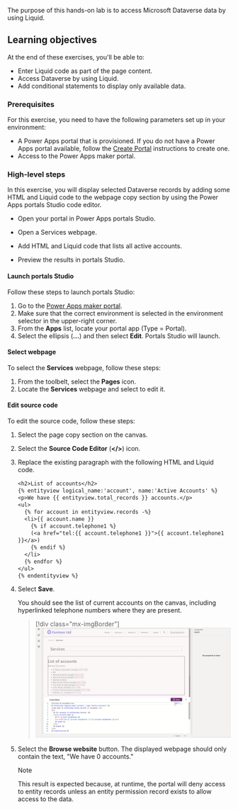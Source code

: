 The purpose of this hands-on lab is to access Microsoft Dataverse data by using Liquid.

## Learning objectives

At the end of these exercises, you'll be able to:

- Enter Liquid code as part of the page content.
- Access Dataverse by using Liquid.
- Add conditional statements to display only available data.

### Prerequisites

For this exercise, you need to have the following parameters set up in your environment:

- A Power Apps portal that is provisioned. If you do not have a Power Apps portal available, follow the [Create Portal](https://docs.microsoft.com/powerapps/maker/portals/create-portal/?azure-portal=true) instructions to create one.
- Access to the Power Apps maker portal.

### High-level steps

In this exercise, you will display selected Dataverse records by adding some HTML and Liquid code to the webpage copy section by using the Power Apps portals Studio code editor.  

- Open your portal in Power Apps portals Studio.

- Open a Services webpage.

- Add HTML and Liquid code that lists all active accounts.

- Preview the results in portals Studio.


#### Launch portals Studio

Follow these steps to launch portals Studio:

1. Go to the [Power Apps maker portal](https://make.powerapps.com/?azure-portal=true).
1. Make sure that the correct environment is selected in the environment selector in the upper-right corner.
1. From the **Apps** list, locate your portal app (Type = Portal).
1. Select the ellipsis (**...**) and then select **Edit**. Portals Studio will launch.

#### Select webpage

To select the **Services** webpage, follow these steps:

1. From the toolbelt, select the **Pages** icon.
1. Locate the **Services** webpage and select to edit it.

#### Edit source code

To edit the source code, follow these steps:

1. Select the page copy section on the canvas.

1. Select the **Source Code Editor** (**</>**) icon.

1. Replace the existing paragraph with the following HTML and Liquid code.

   ```twig
   <h2>List of accounts</h2>
   {% entityview logical_name:'account', name:'Active Accounts' %}
   <p>We have {{ entityview.total_records }} accounts.</p>
   <ul>
     {% for account in entityview.records -%}
     <li>{{ account.name }}
       {% if account.telephone1 %}
       (<a href="tel:{{ account.telephone1 }}">{{ account.telephone1 }}</a>)
       {% endif %}
     </li>
     {% endfor %}
   </ul>
   {% endentityview %}
   ```

1. Select **Save**.

   You should see the list of current accounts on the canvas, including hyperlinked telephone numbers where they are present.
   > [!div class="mx-imgBorder"]
   > [![List of accounts appears in Portal Studio](../media/liquid-exercise.png)](../media/liquid-exercise.png#lightbox)

1. Select the **Browse website** button. The displayed webpage should only contain the text, "We have 0 accounts."

    > [!NOTE]
    > This result is expected because, at runtime, the portal will deny access to entity records unless an entity permission record exists to allow access to the data.
